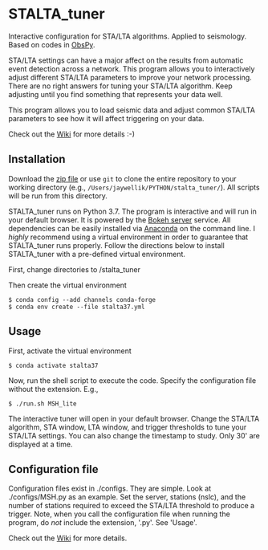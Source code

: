 # STALTA_tuner
Interactive configuration for STA/LTA algorithms. Applied to seismology. Based on codes in [ObsPy](https://docs.obspy.org/tutorial/code_snippets/trigger_tutorial.html).

STA/LTA settings can have a major affect on the results from automatic event detection across a network. This program allows you to interactively adjust different STA/LTA parameters to improve your network processing. There are no right answers for tuning your STA/LTA algorithm. Keep adjusting until you find something that represents your data well.

This program allows you to load seismic data and adjust common STA/LTA parameters to see how it will affect triggering on your data.

Check out the [Wiki](https://github.com/jwellik/STALTA_tuner/wiki) for more details :-)

## Installation
Download the [zip file](https://github.com/jwellik/STALTA_tuner/archive/master.zip) or use `git` to clone the entire repository to your working directory (e.g., `/Users/jaywellik/PYTHON/stalta_tuner/`). All scripts will be run from this directory.

STALTA_tuner runs on Python 3.7. The program is interactive and will run in your default browser. It is powered by the [Bokeh server](https://docs.bokeh.org/en/latest/docs/user_guide/server.html) service. All dependencies can be easily installed via [Anaconda](https://www.continuum.io/) on the command line. I *highly* recommend using a virtual environment in order to guarantee that STALTA_tuner runs properly. Follow the directions below to install STALTA_tuner with a pre-defined virtual environment.

First, change directories to /stalta_tuner

Then create the virtual environment
```
$ conda config --add channels conda-forge
$ conda env create --file stalta37.yml
```

## Usage

First, activate the virtual environment
```
$ conda activate stalta37
```

Now, run the shell script to execute the code. Specify the configuration file without the extension. E.g.,
```
$ ./run.sh MSH_lite
```

The interactive tuner will open in your default browser. Change the STA/LTA algorithm, STA window, LTA window, and trigger thresholds to tune your STA/LTA settings. You can also change the timestamp to study. Only 30' are displayed at a time.

## Configuration file

Configuration files exist in ./configs. They are simple. Look at ./configs/MSH.py as an example. Set the server, stations (nslc), and the number of stations required to exceed the STA/LTA threshold to produce a trigger. Note, when you call the configuration file when running the program, do *not* include the extension, '.py'. See 'Usage'.

Check out the [Wiki](https://github.com/jwellik/STALTA_tuner/wiki) for more details.
